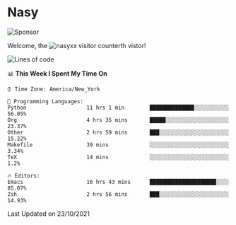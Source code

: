 # Nasy

<!--
<p align="center">
<img height="200" src="https://github-readme-stats.vercel.app/api?username=nasyxx&count_private=true&show_icons=true&theme=dracula&include_all_commits=true"/>
<img height="200" src="https://github-readme-stats.vercel.app/api/top-langs/?username=nasyxx&theme=dracula&hide=html,jupyter+notebook&count_private=true&show_icons=true"/>
</p>

  
----------------
-->

![Sponsor](https://img.shields.io/static/v1.svg?label=Sponsor&message=%E2%9D%A4&logo=GitHub&style=flat&color=pink)
 
Welcome, the ![nasyxx visitor counter](https://count.getloli.com/get/@nasyxx?theme=rule34)th vistor!
 
<!--START_SECTION:waka-->
![Lines of code](https://img.shields.io/badge/From%20Hello%20World%20I%27ve%20Written-5.4%20million%20lines%20of%20code-blue)

📊 **This Week I Spent My Time On** 

```text
⌚︎ Time Zone: America/New_York

💬 Programming Languages: 
Python                   11 hrs 1 min        ██████████████░░░░░░░░░░░   56.05% 
Org                      4 hrs 35 mins       █████░░░░░░░░░░░░░░░░░░░░   23.37% 
Other                    2 hrs 59 mins       ███░░░░░░░░░░░░░░░░░░░░░░   15.22% 
Makefile                 39 mins             ░░░░░░░░░░░░░░░░░░░░░░░░░   3.34% 
TeX                      14 mins             ░░░░░░░░░░░░░░░░░░░░░░░░░   1.2%

🔥 Editors: 
Emacs                    16 hrs 43 mins      █████████████████████░░░░   85.07% 
Zsh                      2 hrs 56 mins       ███░░░░░░░░░░░░░░░░░░░░░░   14.93%

```


 Last Updated on 23/10/2021
<!--END_SECTION:waka-->

<!-- ![visitors](https://visitor-badge.laobi.icu/badge?page_id=nasyxx.nasyxx) -->
